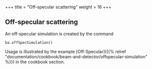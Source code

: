 +++
title = "Off-specular scattering"
weight = 16
+++

## Off-specular scattering

An off-specular simulation is created by the command
```
ba.offSpecSimulation()
```
Usage is illustrated by the example [Off-Specular]({{% relref "documentation/cookbook/beam-and-detector/offspecular-simulation" %}}) in the cookbook section.
